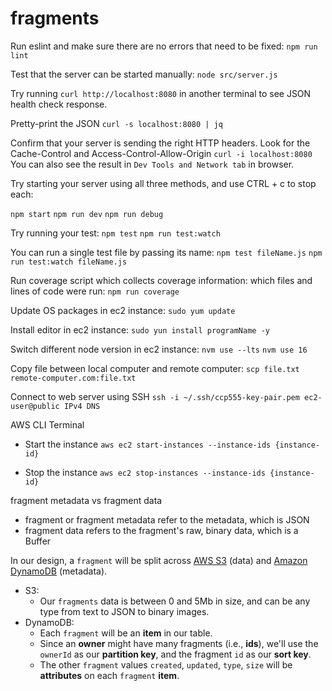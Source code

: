 # fragments
Run eslint and make sure there are no errors that need to be fixed:
`npm run lint`

Test that the server can be started manually:
`node src/server.js`

Try running `curl http://localhost:8080` in another terminal 
to see JSON health check response.

Pretty-print the JSON `curl -s localhost:8080 | jq`

Confirm that your server is sending the right HTTP headers.
Look for the Cache-Control and Access-Control-Allow-Origin
`curl -i localhost:8080`
You can also see the result in `Dev Tools and Network tab` in browser.

Try starting your server using all three methods, and use CTRL + c to stop each:

`npm start`
`npm run dev`
`npm run debug`

Try running your test:
`npm test`
`npm run test:watch`

You can run a single test file by passing its name:
`npm test fileName.js`
`npm run test:watch fileName.js`

Run coverage script which collects coverage information: which files and lines of code were run:
`npm run coverage`

Update OS packages in ec2 instance:
`sudo yum update`

Install editor in ec2 instance:
`sudo yun install programName -y`

Switch different node version in ec2 instance:
`nvm use --lts`
`nvm use 16`

Copy file between local computer and remote computer:
`scp file.txt remote-computer.com:file.txt`

Connect to web server using SSH
`ssh -i ~/.ssh/ccp555-key-pair.pem ec2-user@public IPv4 DNS`

AWS CLI Terminal
- Start the instance
`aws ec2 start-instances --instance-ids {instance-id}`

- Stop the instance
`aws ec2 stop-instances --instance-ids {instance-id}`

fragment metadata vs fragment data
- fragment or fragment metadata refer to the metadata, which is JSON
- fragment data refers to the fragment's raw, binary data, which is a Buffer

In our design, a `fragment` will be split across [AWS S3](https://aws.amazon.com/s3/) (data) and [Amazon DynamoDB](https://aws.amazon.com/dynamodb/) (metadata).
- S3:
  - Our `fragments` data is between 0 and 5Mb in size, and can be any type from text to JSON to binary images.
- DynamoDB: 
  - Each `fragment` will be an **item** in our table. 
  - Since an **owner** might have many fragments (i.e., **ids**), we'll use the `ownerId` as our **partition key**, and the fragment `id` as our **sort key**. 
  - The other `fragment` values `created`, `updated`, `type`, `size` will be **attributes** on each `fragment` **item**.
